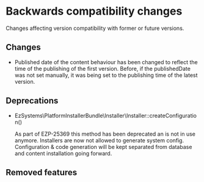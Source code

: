 # Backwards compatibility changes

Changes affecting version compatibility with former or future versions.

## Changes

* Published date of the content behaviour has been changed to reflect the time of the publishing of the first version.
  Before, if the publishedDate was not set manually, it was being set to the publishing time of the latest version.


## Deprecations

* EzSystems\PlatformInstallerBundle\Installer\Installer::createConfiguration()

  As part of EZP-25369 this method has been deprecated an is not in use anymore. Installers are now not allowed to
  generate system config. Configuration & code generation will be kept separated from database and content installation
  going forward.


## Removed features

